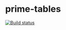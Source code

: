 # prime-tables

[![Build status](http://ci.appveyor.com/api/projects/status/g4oii09h2ifhu641?svg=true)](http://ci.appveyor.com/project/ChrisAnn/prime-tables)
